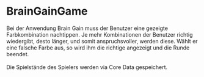 # BrainGainGame
 Bei der Anwendung Brain Gain muss der Benutzer eine gezeigte Farbkombination nachtippen. Je mehr Kombinationen der Benutzer richtig wiedergibt, desto länger, und somit anspruchsvoller, werden diese. Wählt er eine falsche Farbe aus, so wird ihm die richtige angezeigt und die Runde beendet. 
 <br><br> Die Spielstände des Spielers werden via Core Data gespeichert.
